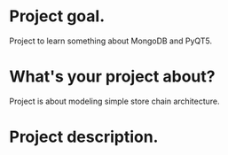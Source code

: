 # Project goal.
Project to learn something about MongoDB and PyQT5.
# What's your project about?
Project is about modeling simple store chain architecture.
# Project description.